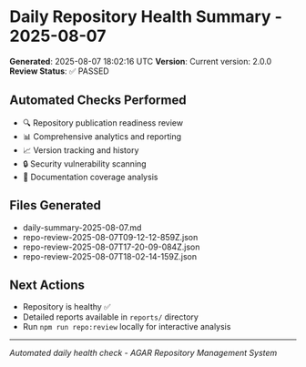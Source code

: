 # Daily Repository Health Summary - 2025-08-07

**Generated**: 2025-08-07 18:02:16 UTC
**Version**: Current version: 2.0.0
**Review Status**: ✅ PASSED

## Automated Checks Performed
- 🔍 Repository publication readiness review
- 📊 Comprehensive analytics and reporting
- 📈 Version tracking and history
- 🔒 Security vulnerability scanning
- 📖 Documentation coverage analysis

## Files Generated
- daily-summary-2025-08-07.md
- repo-review-2025-08-07T09-12-12-859Z.json
- repo-review-2025-08-07T17-20-09-084Z.json
- repo-review-2025-08-07T18-02-14-159Z.json

## Next Actions
- Repository is healthy ✅
- Detailed reports available in `reports/` directory
- Run `npm run repo:review` locally for interactive analysis

---
*Automated daily health check - AGAR Repository Management System*
